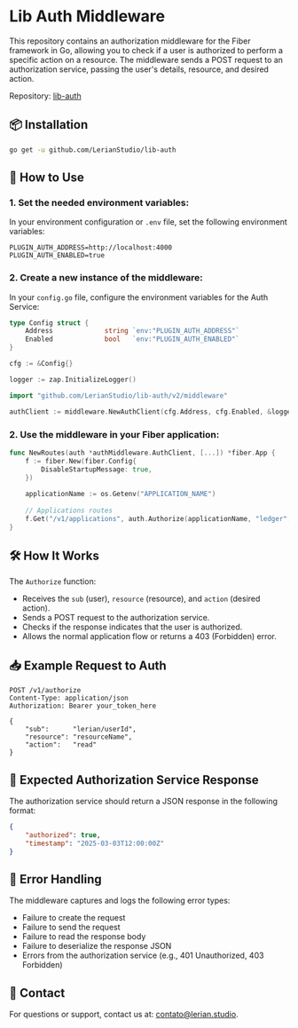# Lib Auth Middleware

This repository contains an authorization middleware for the Fiber framework in Go, allowing you to check if a user is authorized to perform a specific action on a resource. The middleware sends a POST request to an authorization service, passing the user's details, resource, and desired action.

Repository: [lib-auth](https://github.com/LerianStudio/lib-auth)

## 📦 Installation

```bash
go get -u github.com/LerianStudio/lib-auth
```

## 🚀 How to Use

### 1. Set the needed environment variables:

In your environment configuration or `.env` file, set the following environment variables:

```dotenv
PLUGIN_AUTH_ADDRESS=http://localhost:4000
PLUGIN_AUTH_ENABLED=true
```

### 2. Create a new instance of the middleware:

In your `config.go` file, configure the environment variables for the Auth Service:

```go
type Config struct {
    Address             string `env:"PLUGIN_AUTH_ADDRESS"`
    Enabled             bool   `env:"PLUGIN_AUTH_ENABLED"`
}

cfg := &Config{}

logger := zap.InitializeLogger()
```

```go
import "github.com/LerianStudio/lib-auth/v2/middleware"

authClient := middleware.NewAuthClient(cfg.Address, cfg.Enabled, &logger)
```

### 2. Use the middleware in your Fiber application:

```go
func NewRoutes(auth *authMiddleware.AuthClient, [...]) *fiber.App {
    f := fiber.New(fiber.Config{
        DisableStartupMessage: true,
    })
    
    applicationName := os.Getenv("APPLICATION_NAME")
    
    // Applications routes
    f.Get("/v1/applications", auth.Authorize(applicationName, "ledger", "get"), applicationHandler.GetApplications)
}
```

## 🛠️ How It Works

The `Authorize` function:

* Receives the `sub` (user), `resource` (resource), and `action` (desired action).
* Sends a POST request to the authorization service.
* Checks if the response indicates that the user is authorized.
* Allows the normal application flow or returns a 403 (Forbidden) error.

## 📥 Example Request to Auth

```http
POST /v1/authorize
Content-Type: application/json
Authorization: Bearer your_token_here

{
    "sub":      "lerian/userId",
    "resource": "resourceName",
    "action":   "read"
}
```

## 📡 Expected Authorization Service Response

The authorization service should return a JSON response in the following format:

```json
{
    "authorized": true,
    "timestamp": "2025-03-03T12:00:00Z"
}
```

## 🚧 Error Handling

The middleware captures and logs the following error types:

* Failure to create the request
* Failure to send the request
* Failure to read the response body
* Failure to deserialize the response JSON
* Errors from the authorization service (e.g., 401 Unauthorized, 403 Forbidden)

## 📧 Contact

For questions or support, contact us at: [contato@lerian.studio](mailto:contato@lerian.studio).
